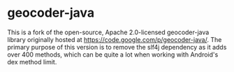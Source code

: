 # geocoder-java

This is a fork of the open-source, Apache 2.0-licensed geocoder-java library originally hosted at https://code.google.com/p/geocoder-java/. The primary purpose of this version is to remove the slf4j dependency as it adds over 400 methods, which can be quite a lot when working with Android's dex method limit.